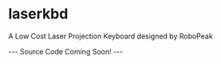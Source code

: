 laserkbd
========

A Low Cost Laser Projection Keyboard designed by RoboPeak

--- Source Code Coming Soon! ---
